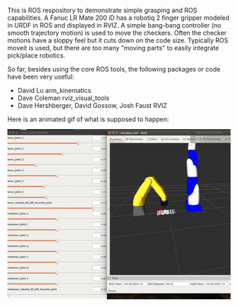 
This is ROS respository to demonstrate simple grasping and ROS capabilities. A Fanuc LR Mate 200 iD has
a robotiq 2 finger gripper modeled in URDF in ROS and displayed in RVIZ. A simple bang-bang controller (no
smooth trajectory motion) is used to move the checkers. Often the checker motions have a sloppy feel
but it cuts down on the code size. Typically ROS moveit is used, but there are too many "moving parts"
to easily integrate pick/place robotics.

So far,  besides using the core ROS tools, the following packages or code have been very useful:

- David Lu arm_kinematics
- Dave Coleman rviz_visual_tools
- Dave Hershberger, David Gossow, Josh Faust RVIZ

Here is an animated gif of what is supposed to happen:


![Figure1](./images/checkers.gif?raw=true)
